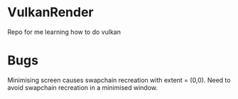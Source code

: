 # VulkanRender
Repo for me learning how to do vulkan

# Bugs
Minimising screen causes swapchain recreation with extent = (0,0). Need to avoid swapchain recreation in a minimised window.